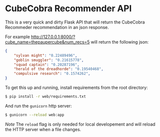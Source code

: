 # CubeCobra Recommender API

This is a very quick and dirty Flask API that will return the
CubeCobra Recommeder recommendation in an json response.

For example http://127.0.0.1:8000/?cube_name=thepaupercube&num_recs=5 will return
the following json:

```json
{
    "sylvan might": "0.22489496",
    "goblin smuggler": "0.21615778",
    "squad captain": "0.20287196",
    "herald of the dreadhorde": "0.19540468",
    "compulsive research": "0.1574262",
}
```

To get this up and running, install requirements from the root directory:

```bash
$ pip install -r web/requirements.txt
```

And run the `gunicorn` http server:

```bash
$ gunicorn --reload web:app
```

*Note* The `reload` flag is only needed for local developement and will
reload the HTTP server when a file changes.
